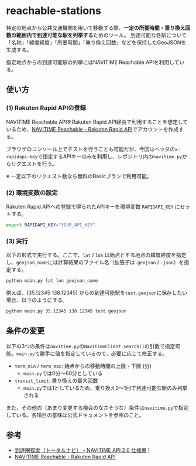 # reachable-stations
特定の地点から公共交通機関を用いて移動する際、**一定の所要時間・乗り換え回数の範囲内で到達可能な駅を列挙する**ためのツール。
到達可能な各駅について「名称」「緯度経度」「所要時間」「乗り換え回数」などを保持したGeoJSONを生成する。

指定地点からの到達可能駅の列挙にはNAVITIME Reachable APIを利用している。

## 使い方
### (1) Rakuten Rapid APIの登録
NAVITIME Reachable APIをRakuten Rapid API経由で利用することを想定しているため、[NAVITIME Reachable - Rakuten Rapid API](https://api.rakuten.net/navitimejapan-navitimejapan/api/navitime-reachable)でアカウントを作成する。

ブラウザのコンソール上でテストを行うことも可能だが、今回はヘッダの`x-rapidapi-key`で指定するAPIキーのみを利用し、レポジトリ内の`navitime.py`からリクエストを行う。

※ 一定以下のリクエスト数なら無料のBasicプランで利用可能。

### (2) 環境変数の設定
Rakuten Rapid APIへの登録で得られたAPIキーを環境変数 `RAPIDAPI_KEY` にセットする。

```bash
export RAPIDAPI_KEY="YOUR_API_KEY"
```

### (3) 実行
以下の形式で実行する。ここで、`lat` / `lon` は始点とする地点の緯度経度を指定し、`geojson_name`には計算結果のファイル名（拡張子は`.geojson` / `.json`）を指定する。
```bash
python main.py lat lon geojson_name
```

例えば、(35.12345 138.12345) からの到達可能駅を`test.geojson`に保存したい場合、以下のようにする。
```bash
python main.py 35.12345 138.12345 test.geojson
```

## 条件の変更
以下の3つの条件は`navitime.py`の`NavitimeClient.search()`の引数で指定可能。`main.py`で勝手に値を指定しているので、必要に応じて修正する。
- `term_min` / `term_max`: 始点からの移動時間の上限・下限 (分)
    - `main.py`では0分〜60分としている
- `transit_limit`: 乗り換えの最大回数
    - `main.py`では1としているため、乗り換え0〜1回で到達可能な駅のみ列挙される

また、その他の（あまり変更する機会のなさそうな）条件は`navitime.py`で指定している。各項目の意味は公式ドキュメントを参照のこと。

## 参考
- [到達圏探索（トータルナビ） - NAVITIME API 2.0 仕様書](https://api-sdk.navitime.co.jp/api/specs/api_guide/reachable_transit.html)
)
- [NAVITIME Reachable - Rakuten Rapid API](https://api.rakuten.net/navitimejapan-navitimejapan/api/navitime-reachable)
